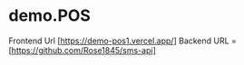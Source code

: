 # demo.POS

Frontend Url [https://demo-pos1.vercel.app/]
Backend URL =[https://github.com/Rose1845/sms-api]
